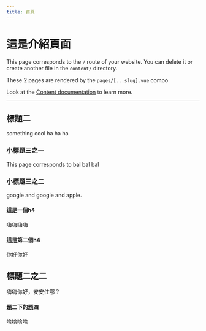 ```yaml
---
title: 首頁
---
```


# 這是介紹頁面

This page corresponds to the `/` route of your website. You can delete it or create another file in the `content/` directory.

These 2 pages are rendered by the `pages/[...slug].vue` compo

Look at the [Content documentation](https://content.nuxtjs.org/) to learn more.

---

## 標題二

something cool ha ha ha

### 小標題三之一
This page corresponds to bal bal bal

### 小標題三之二

google and google and apple.

#### 這是一個h4

嗨嗨嗨嗨

#### 這是第二個h4

你好你好

## 標題二之二

嗨嗨你好，安安住哪？

#### 題二下的題四
啥啥啥啥
